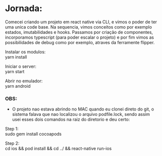 Jornada:
========

Comecei criando um projeto em react native via CLI, e vimos o poder de ter uma unica code base. Na sequencia, vimos conceitos como por exemplo estados, imutabilidades e hooks. Passamos por criação de componentes, incorporamos typescript (para poder escalar o projeto) e por fim vimos as possibilidades de debug como por exemplo, atraves da ferramente flipper.


Instalar os modulos:<br>
yarn install

Iniciar o server:<br>
yarn start

Abrir no emulador:<br>
yarn android

### OBS:

- O projeto nao estava abrindo no MAC quando eu clonei direto do git, o sistema falava que nao localizou o arquivo podfile.lock, sendo assim usei esses dois comandos na raiz do diretorio e deu certo:

Step 1:<br>
sudo gem install cocoapods

Step 2:<br>
cd ios && pod install && cd ../ && react-native run-ios

